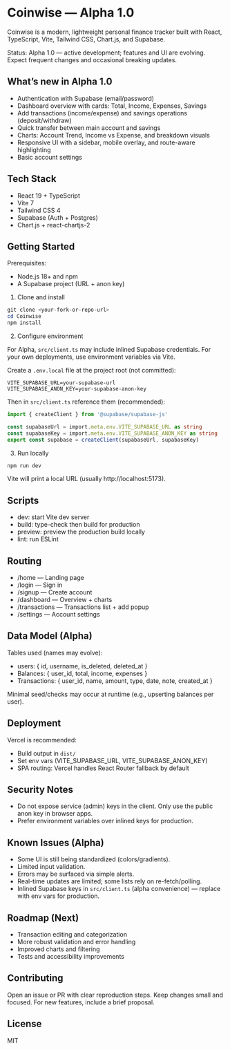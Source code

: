 # Coinwise — Alpha 1.0

Coinwise is a modern, lightweight personal finance tracker built with React, TypeScript, Vite, Tailwind CSS, Chart.js, and Supabase.

Status: Alpha 1.0 — active development; features and UI are evolving. Expect frequent changes and occasional breaking updates.

## What’s new in Alpha 1.0

- Authentication with Supabase (email/password)
- Dashboard overview with cards: Total, Income, Expenses, Savings
- Add transactions (income/expense) and savings operations (deposit/withdraw)
- Quick transfer between main account and savings
- Charts: Account Trend, Income vs Expense, and breakdown visuals
- Responsive UI with a sidebar, mobile overlay, and route-aware highlighting
- Basic account settings

## Tech Stack

- React 19 + TypeScript
- Vite 7
- Tailwind CSS 4
- Supabase (Auth + Postgres)
- Chart.js + react-chartjs-2

## Getting Started

Prerequisites:
- Node.js 18+ and npm
- A Supabase project (URL + anon key)

1) Clone and install

```powershell
git clone <your-fork-or-repo-url>
cd Coinwise
npm install
```

2) Configure environment

For Alpha, `src/client.ts` may include inlined Supabase credentials. For your own deployments, use environment variables via Vite.

Create a `.env.local` file at the project root (not committed):

```dotenv
VITE_SUPABASE_URL=your-supabase-url
VITE_SUPABASE_ANON_KEY=your-supabase-anon-key
```

Then in `src/client.ts` reference them (recommended):

```ts
import { createClient } from '@supabase/supabase-js'

const supabaseUrl = import.meta.env.VITE_SUPABASE_URL as string
const supabaseKey = import.meta.env.VITE_SUPABASE_ANON_KEY as string
export const supabase = createClient(supabaseUrl, supabaseKey)
```

3) Run locally

```powershell
npm run dev
```

Vite will print a local URL (usually http://localhost:5173).

## Scripts

- dev: start Vite dev server
- build: type-check then build for production
- preview: preview the production build locally
- lint: run ESLint

## Routing

- /home — Landing page
- /login — Sign in
- /signup — Create account
- /dashboard — Overview + charts
- /transactions — Transactions list + add popup
- /settings — Account settings

## Data Model (Alpha)

Tables used (names may evolve):
- users: { id, username, is_deleted, deleted_at }
- Balances: { user_id, total, income, expenses }
- Transactions: { user_id, name, amount, type, date, note, created_at }

Minimal seed/checks may occur at runtime (e.g., upserting balances per user).

## Deployment

Vercel is recommended:
- Build output in `dist/`
- Set env vars (VITE_SUPABASE_URL, VITE_SUPABASE_ANON_KEY)
- SPA routing: Vercel handles React Router fallback by default

## Security Notes

- Do not expose service (admin) keys in the client. Only use the public anon key in browser apps.
- Prefer environment variables over inlined keys for production.

## Known Issues (Alpha)

- Some UI is still being standardized (colors/gradients).
- Limited input validation.
- Errors may be surfaced via simple alerts.
- Real-time updates are limited; some lists rely on re-fetch/polling.
- Inlined Supabase keys in `src/client.ts` (alpha convenience) — replace with env vars for production.

## Roadmap (Next)

- Transaction editing and categorization
- More robust validation and error handling
- Improved charts and filtering
- Tests and accessibility improvements

## Contributing

Open an issue or PR with clear reproduction steps. Keep changes small and focused. For new features, include a brief proposal.

## License

MIT
